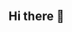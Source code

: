 ## Hi there 👋

<!--

**Here are some ideas to get you started:**

🙋‍♀️ A short introduction - Creating fun networking opportunities for all, having it wired towards neurodivergent minds and perspectives to benefit neurodivergent people.
🌈 Contribution guidelines - Developing the networking app
👩‍💻 Useful resources - LinkedIn, Facebook Marketplace, and Duolingo are excellent resources for how the app should work. Research neurodivergent conditions and business development.
🍿 Fun facts - We are located all over the world.
🧙 Remember, you can do mighty things with the power of [Markdown](https://docs.github.com/github/writing-on-github/getting-started-with-writing-and-formatting-on-github/basic-writing-and-formatting-syntax)
-->
